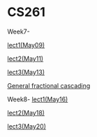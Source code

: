 # CS261


Week7-

[lect1(May09)](https://uci.zoom.us/rec/play/ittb-0jlqt2fPpWmLCQuX9G_uE2KNEcejkiExyWO-6-COWSrrJ62MxRWiGd-d18ImX_jHcb0ikuDc1VA.CqzrVgUrSW-PDcqf)

[lect2(May11)](https://uci.zoom.us/rec/play/HHEF0W8ze0x8MIsmdRZmq2G4LWFU498eEqGR84X_K71ybgBEuTlwbAeNn6nDF0ue4hVJhootmC6C5eOk.c-FtluObMjYgFfkr)

[lect3(May13)](https://uci.zoom.us/rec/play/v5lcgWoHv5LJqB1x0IODiR5O-ee4oxTg5gPrNuptuPLFSA9iSBZISzIZYr_8BJJW4F7hmwl8NeZSBEBC.ZaWUkvrQrApcuDve)

[General fractional cascading](https://www.youtube.com/watch?v=NMxLL3D5qd8)


Week8-
[lect1(May16)](https://uci.zoom.us/rec/play/VpEyyQTeTHAM6IffpLpd894bCjc9KPgY2TgEk1xY1iLkYPg4LVm3IzDPSwTZGnRlO6wjnNxPtM4BX0o6.gs3R78DXvFSOiL9a)

[lect2(May18)](https://www.ics.uci.edu/~eppstein/261/)

[lect3(May20)](https://uci.zoom.us/rec/play/vMW5Kbxu_DxKfZwOb2AWOZc7YJ2I-F-ZeD_h9_dSRZnJnTWTqPXCvroxPPyN679hN0C3gJZRYSy30lUB.IUIoO21q-c3wX-AO)
